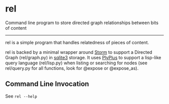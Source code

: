 # rel

Command line program to store directed graph relationships between bits of content

---

rel is a simple program that handles relatedness of pieces of content.

rel is backed by a minimal wrapper around [Storm](https://storm.canonical.com/)
to support a Directed Graph (rel/graph.py) in [sqlite3](https://sqlite.org/)
storage. It uses [PlyPlus](https://github.com/erezsh/plyplus) to support a
lisp-like query language (rel/lisp.py) when listing or searching for nodes
(see rel/query.py for all functions, look for @expose or @expose_as).

## Command Line Invocation

See `rel --help`

